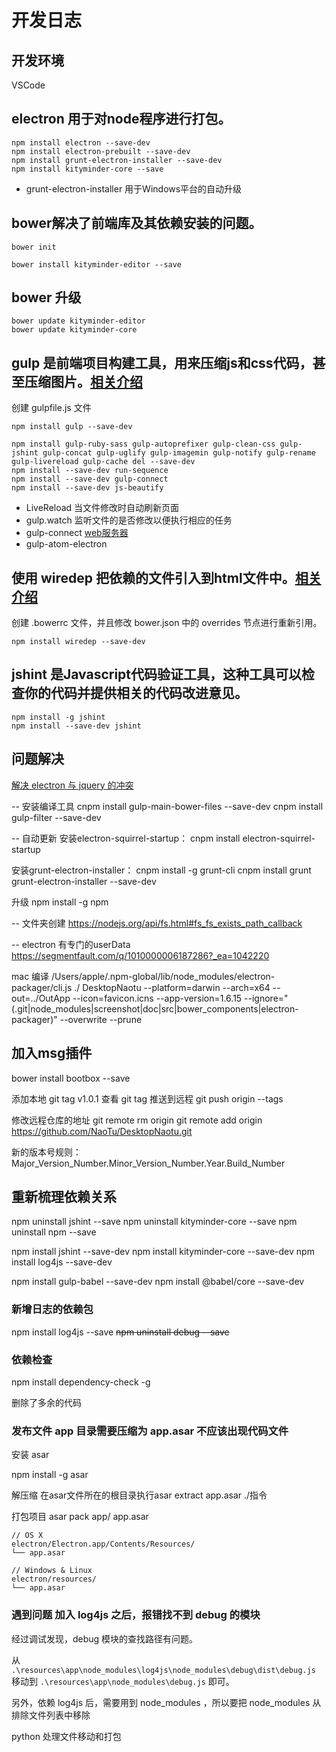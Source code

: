 # 开发日志

## 开发环境
VSCode


## electron 用于对node程序进行打包。
```
npm install electron --save-dev
npm install electron-prebuilt --save-dev
npm install grunt-electron-installer --save-dev
npm install kityminder-core --save
```
- grunt-electron-installer 用于Windows平台的自动升级


## bower解决了前端库及其依赖安装的问题。
``` bower
bower init

bower install kityminder-editor --save
```

## bower 升级
``` bower
bower update kityminder-editor
bower update kityminder-core
```


## gulp 是前端项目构建工具，用来压缩js和css代码，甚至压缩图片。[相关介绍](http://markpop.github.io/2014/09/17/Gulp入门教程)
创建 gulpfile.js 文件
```
npm install gulp --save-dev

npm install gulp-ruby-sass gulp-autoprefixer gulp-clean-css gulp-jshint gulp-concat gulp-uglify gulp-imagemin gulp-notify gulp-rename gulp-livereload gulp-cache del --save-dev
npm install --save-dev run-sequence
npm install --save-dev gulp-connect
npm install --save-dev js-beautify
```
- LiveReload 当文件修改时自动刷新页面
- gulp.watch 监听文件的是否修改以便执行相应的任务
- gulp-connect [web服务器](https://github.com/AveVlad/gulp-connect/)
- gulp-atom-electron 


## 使用 wiredep 把依赖的文件引入到html文件中。[相关介绍](http://www.tuicool.com/articles/2qQbMnN)
创建 .bowerrc 文件，并且修改 bower.json 中的 overrides 节点进行重新引用。
```
npm install wiredep --save-dev
```


## jshint 是Javascript代码验证工具，这种工具可以检查你的代码并提供相关的代码改进意见。
``` 
npm install -g jshint
npm install --save-dev jshint
``` 



## 问题解决
[解决 electron 与 jquery 的冲突](http://stackoverflow.com/questions/30271011/electron-jquery-errors)


-- 安装编译工具
cnpm install gulp-main-bower-files --save-dev
cnpm install gulp-filter --save-dev

-- 自动更新
安装electron-squirrel-startup：
cnpm install electron-squirrel-startup

安装grunt-electron-installer：
cnpm install -g grunt-cli
cnpm install grunt grunt-electron-installer --save-dev

升级
npm install -g npm

-- 文件夹创建
https://nodejs.org/api/fs.html#fs_fs_exists_path_callback

-- electron 有专门的userData
https://segmentfault.com/q/1010000006187286?_ea=1042220

mac 编译
/Users/apple/.npm-global/lib/node_modules/electron-packager/cli.js ./ DesktopNaotu --platform=darwin --arch=x64 --out=../OutApp --icon=favicon.icns --app-version=1.6.15 --ignore="(.git|node_modules|screenshot|doc|src|bower_components|electron-packager)" --overwrite --prune

## 加入msg插件

bower install bootbox --save

添加本地 git tag v1.0.1
查看 git tag
推送到远程 git push origin --tags

修改远程仓库的地址
git remote rm origin
git remote add origin https://github.com/NaoTu/DesktopNaotu.git

新的版本号规则：
Major_Version_Number.Minor_Version_Number.Year.Build_Number

## 重新梳理依赖关系

npm uninstall jshint --save
npm uninstall kityminder-core --save
npm uninstall npm --save

npm install jshint --save-dev
npm install kityminder-core --save-dev
npm install log4js --save-dev

npm install gulp-babel --save-dev
npm install @babel/core --save-dev

### 新增日志的依赖包

npm install log4js --save
~~npm uninstall debug --save~~

### 依赖检查

npm install dependency-check -g

删除了多余的代码

### 发布文件 app 目录需要压缩为 app.asar 不应该出现代码文件

安装 asar

npm install -g asar

解压缩
在asar文件所在的根目录执行asar extract app.asar ./指令

打包项目
asar pack app/ app.asar

``` text
// OS X
electron/Electron.app/Contents/Resources/
└── app.asar

// Windows & Linux
electron/resources/
└── app.asar
```

### 遇到问题 加入 log4js 之后，报错找不到 debug 的模块

经过调试发现，debug 模块的查找路径有问题。

从 `.\resources\app\node_modules\log4js\node_modules\debug\dist\debug.js` 移动到 `.\resources\app\node_modules\debug.js` 即可。

另外，依赖 log4js 后，需要用到 node_modules ，所以要把 node_modules 从排除文件列表中移除

python 处理文件移动和打包
